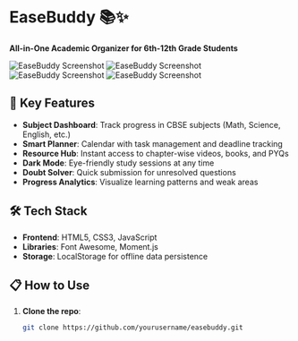 # EaseBuddy 📚✨  
**All-in-One Academic Organizer for 6th-12th Grade Students**  

![EaseBuddy Screenshot](screenshot1.png)
![EaseBuddy Screenshot](screenshot2.png)
![EaseBuddy Screenshot](screenshot3.png)
![EaseBuddy Screenshot](screenshot4.png)

## 🚀 Key Features  
- **Subject Dashboard**: Track progress in CBSE subjects (Math, Science, English, etc.)  
- **Smart Planner**: Calendar with task management and deadline tracking  
- **Resource Hub**: Instant access to chapter-wise videos, books, and PYQs  
- **Dark Mode**: Eye-friendly study sessions at any time  
- **Doubt Solver**: Quick submission for unresolved questions  
- **Progress Analytics**: Visualize learning patterns and weak areas  

## 🛠️ Tech Stack  
- **Frontend**: HTML5, CSS3, JavaScript  
- **Libraries**: Font Awesome, Moment.js  
- **Storage**: LocalStorage for offline data persistence  

## 📋 How to Use  
1. **Clone the repo**:  
   ```bash
   git clone https://github.com/yourusername/easebuddy.git
